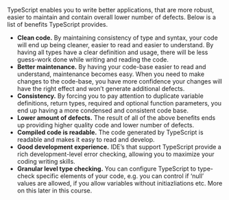 TypeScript enables you to write better applications, that are more robust, easier to maintain and contain overall lower number of defects. Below is a list of benefits TypeScript provides.

- **Clean code.** By maintaining consistency of type and syntax, your code will end up being cleaner, easier to read and easier to understand. By having all types have a clear definition and usage, there will be less guess-work done while writing and reading the code.
- **Better maintenance.** By having your code-base easier to read and understand, maintenance becomes easy. When you need to make changes to the code-base, you have more confidence your changes will have the right effect and won’t generate additional defects.
- **Consistency.** By forcing you to pay attention to duplicate variable definitions, return types, required and optional function parameters, you end up having a more condensed and consistent code base.
- **Lower amount of defects.** The result of all of the above benefits ends up providing higher quality code and lower number of defects.
- **Compiled code is readable.** The code generated by TypeScript is readable and makes it easy to read and develop.
- **Good development experience.** IDE’s that support TypeScript provide a rich development-level error checking, allowing you to maximize your coding writing skills.
- **Granular level type checking.** You can configure TypeScript to type-check specific elements of your code, e.g. you can control if ‘null’ values are allowed, if you allow variables without initiazliations etc. More on this later in this course.